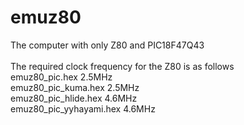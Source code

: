 # emuz80
The computer with only Z80 and PIC18F47Q43<br>
<br>
The required clock frequency for the Z80 is as follows<br>
emuz80_pic.hex 2.5MHz<br>
emuz80_pic_kuma.hex 2.5MHz<br>
emuz80_pic_hlide.hex 4.6MHz<br>
emuz80_pic_yyhayami.hex 4.6MHz
